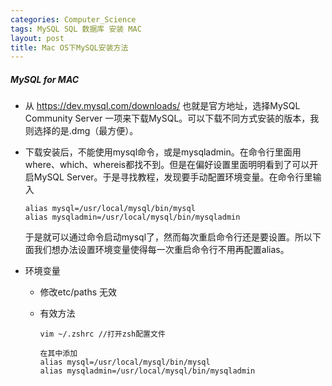 ```yaml
---
categories: Computer_Science
tags: MySQL SQL 数据库 安装 MAC
layout: post
title: Mac OS下MySQL安装方法
---
```


##### MySQL for MAC

- 从 https://dev.mysql.com/downloads/ 也就是官方地址，选择MySQL Community Server 一项来下载MySQL。可以下载不同方式安装的版本，我则选择的是.dmg（最方便）。

- 下载安装后，不能使用mysql命令，或是mysqladmin。在命令行里面用where、which、whereis都找不到。但是在偏好设置里面明明看到了可以开启MySQL Server。于是寻找教程，发现要手动配置环境变量。在命令行里输入

  ```shell 
  alias mysql=/usr/local/mysql/bin/mysql
  alias mysqladmin=/usr/local/mysql/bin/mysqladmin
  ```

  于是就可以通过命令启动mysql了，然而每次重启命令行还是要设置。所以下面我们想办法设置环境变量使得每一次重启命令行不用再配置alias。

- 环境变量

  - 修改etc/paths 无效

  - 有效方法

    ```shell
    vim ~/.zshrc //打开zsh配置文件

    在其中添加
    alias mysql=/usr/local/mysql/bin/mysql
    alias mysqladmin=/usr/local/mysql/bin/mysqladmin
    ```

    ​